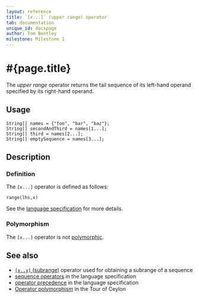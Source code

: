 ```yaml
---
layout: reference
title: `[x...]` (upper range) operator
tab: documentation
unique_id: docspage
author: Tom Bentley
milestone: Milestone 1
---
```


# #{page.title}

The *upper range* operator returns the tail sequence of its left-hand operand
specified by its right-hand operand.

## Usage 

    String[] names = {"foo", "bar", "baz"};
    String[] secondAndThird = names[1...];
    String[] third = names[2...];
    String[] emptySequence = names[3...];

## Description

### Definition

The `[x...]` operator is defined as follows:

    range(lhs,x)

See the [language specification](#{site.urls.spec}#listmap) for 
more details.

### Polymorphism

The `[x...]` operator is not [polymorphic](/documentation/reference/operator/operator-polymorphism). 

## See also

* [`[x..y]` (subrange)](../subrange) operator used for obtaining a subrange of a sequence
* [sequence operators](#{site.urls.spec}#listmap) in the 
  language specification
* [operator precedence](#{site.urls.spec}#operatorprecedence) in the 
  language specification
* [Operator polymorphism](/documentation/tour/language-module/#operator_polymorphism) 
  in the Tour of Ceylon

